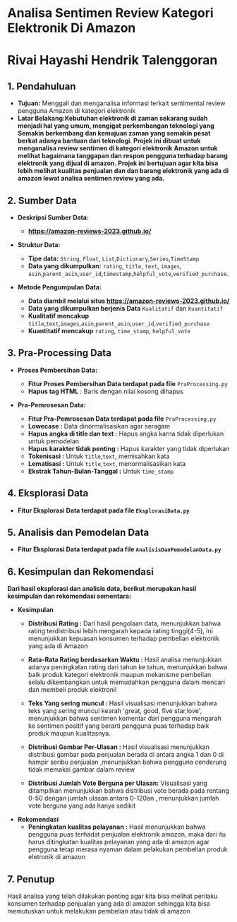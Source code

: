 # Analisa Sentimen Review Kategori Elektronik Di Amazon

# Rivai Hayashi Hendrik Talenggoran

## 1. Pendahuluan
- **Tujuan:** Menggali dan menganalisa informasi terkait sentimental review pengguna Amazon di kategori elektronik
- **Latar Belakang:Kebutuhan elektronik di zaman sekarang sudah menjadi hal yang umum, mengigat perkembangan teknologi yang
                    Semakin berkembang dan kemajuan zaman yang semakin pesat berkat adanya bantuan dari teknologi. Projek ini dibuat
                    untuk menganalisa review sentimen  di kategori elektronik Amazon untuk melihat bagaimana tanggapan dan respon pengguna
                    terhadap barang elektronik yang dijual di amazon. Projek ini bertujuan agar kita  bisa lebih melihat kualitas penjualan dan
                    dan barang elektronik yang ada di amazon lewat analisa sentimen review yang ada.** 

## 2. Sumber Data
- **Deskripsi Sumber Data:**
  - **https://amazon-reviews-2023.github.io/**
  

- **Struktur Data:**
  - **Tipe data:**  `String`, `Float`, `List`,`Dictionary`,`Series`,`TimeStamp`
  - **Data yang dikumpulkan:** `rating`, `title`, `text`, `images`, `asin`,`parent_asin`,`user_id`,`timestamp`,`helpful_vote`,`verified_purchase`.
  

- **Metode Pengumpulan Data:** 
   - **Data diambil melalui situs https://amazon-reviews-2023.github.io/**
   - **Data yang dikumpulkan berjenis Data** `Kualitatif` dan `Kuantitatif`
   - **Kualitatif mencakup** `title`,`text`,`images`,`asin`,`parent_asin`,`user_id`,`verified_purchase`
   - **Kuantitatif mencakup** `rating`, `time_stamp`, `helpful_vote`
  
## 3. Pra-Processing Data
- **Proses Pembersihan Data:**
  - **Fitur Proses Pembersihan Data terdapat pada file** `PraProcessing.py`
  - **Hapus tag HTML** : Baris dengan nilai kosong dihapus


- **Pra-Pemrosesan Data:**
  - **Fitur Pra-Pemrosesan Data terdapat pada file** `PraProcessing.py`
  - **Lowecase                      :** Data dinormalisasikan agar seragam
  - **Hapus angka di title dan text :** Hapus angka karna tidak diperlukan untuk pemodelan
  - **Hapus karakter tidak penting  :** Hapus karakter yang tidak diperlukan
  - **Tokenisasi                    :** Untuk `title`,`text`, memisahkan kata
  - **Lematisasi                    :** Untuk `title`,`text`, menormalisasikan kata
  - **Ekstrak Tahun-Bulan-Tanggal   :** Untuk `time_stamp`


  
## 4. Eksplorasi Data
- **Fitur Eksplorasi Data terdapat pada file `EksplorasiData.py`**



## 5. Analisis dan Pemodelan Data
- **Fitur Eksplorasi Data terdapat pada file `AnalisisDanPemodelanData.py`**


## 6. Kesimpulan dan Rekomendasi
**Dari hasil eksplorasi dan analisis data, berikut merupakan hasil kesimpulan dan rekomendasi sementara:**

- **Kesimpulan**
  - **Distribusi Rating                 :** Dari hasil pengolaan data, menunjukkan bahwa rating terdistribusi lebih
                                             mengarah kepada rating tinggi(4-5), ini menunjukkan kepuasan konsumen terhadap 
                                             pembelian elektronik yang ada di Amazon
  - **Rata-Rata Rating berdasarkan Waktu :** Hasil analisa menunjukkan adanya peningkatan rating dari tahun ke tahun, menunjukkan bahwa
                                             baik produk kategori elektronik maupun mekanisme pembelian selalu dikembangkan untuk memudahkan 
                                             pengguna dalam mencari dan membeli produk elektronil
  - **Teks Yang sering muncul             :** Hasil visualisasi menunjukkan bahwa teks yang sering muncul kearah 'great, good, five star,love', menunjukkan
                                              bahwa sentimen komentar dari pengguna mengarah ke sentimen positif yang berarti pengguna puas terhadap baik produk maupun
                                              kualitasnya.

  - **Distribusi Gambar Per-Ulasan             :** Hasil visualisasi menunjukkan distribusi gambar pada penjualan berada di antara angka 1 dan 0 di hampir seribu penjualan
                                              ,menunjukkan bahwa pengguna cenderung tidak memakai gambar dalam review

  - **Distribusi Jumlah Vote Berguna per Ulasan:** Visualisasi yang ditampilkan menunjukkan bahwa distribusi vote berada pada rentang 0-50 dengan jumlah ulasan antara 0-120an
                                                    , menunjukkan jumlah vote berguna yang ada hanya sedikit
- **Rekomendasi**
  - **Peningkatan kualitas pelayanan     :** Hasil menunjukkan bahwa pengguna puas terhadat penjualan elektronik amazon, maka dari itu harus ditingkatan kualitas pelayanan yang ada di amazon agar pengguna tetap merasa nyaman dalam pelakukan pembelian produk eletronik di amazon



## 7. Penutup
Hasil analisa yang telah dilakukan penting agar kita bisa melihat perilaku konsumen terhadap penjualan yang ada di amazon
sehingga kita bisa memutuskan untuk melakukan pembelian atau tidak di amazon